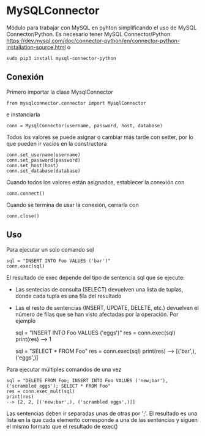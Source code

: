 # MySQLConnector
Módulo para trabajar con MySQL en pyhton simplificando el uso de MySQL Connector/Python.
Es necesario tener MySQL Connector/Python:
https://dev.mysql.com/doc/connector-python/en/connector-python-installation-source.html o

    sudo pip3 install mysql-connector-python


## Conexión
Primero importar la clase MysqlConnector

    from mysqlconnector.connector import MysqlConnector

e instanciarla

    conn = MysqlConnector(username, password, host, database)

Todos los valores se puede asignar o cambiar más tarde con setter, por lo que pueden ir vacíos en la constructora

    conn.set_username(username)
    conn.set_password(password)
    conn.set_host(host)
    conn.set_database(database)

Cuando todos los valores están asignados, establecer la conexión con

    conn.connect()

Cuando se termina de usar la conexión, cerrarla con

    conn.close()

## Uso
Para ejecutar un solo comando sql

    sql = "INSERT INTO Foo VALUES ('bar')"
    conn.exec(sql)

El resultado de exec depende del tipo de sentencia sql que se ejecute:
* Las sentecias de consulta (SELECT) devuelven una lista de tuplas, donde cada tupla es una fila del resultado
* Las el resto de sentencias (INSERT, UPDATE, DELETE, etc.) devuelven el número de filas que se han visto afectadas por la operación.
Por ejemplo

    sql = "INSERT INTO Foo VALUES ('eggs')"
    res = conn.exec(sql)
    print(res)
    --> 1

    sql = "SELECT * FROM Foo"
    res = conn.exec(sql)
    print(res)
    --> [('bar',), ('eggs',)]

Para ejecutar múltiples comandos de una vez


    sql = "DELETE FROM Foo; INSERT INTO Foo VALUES ('new;bar'), ('scrambled eggs'); SELECT * FROM Foo"
    res = conn.exec_mult(sql)
    print(res)
    --> [2, 2, [('new;bar',), ('scrambled eggs',)]]

Las sentencias deben ir separadas unas de otras por ';'. El resultado es una lista en la que cada elemento corresponde a una de las sentencias y siguen el mismo formato que el resultado de exec()
